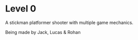 # Level 0
A stickman platformer shooter with multiple game mechanics.

Being made by Jack, Lucas & Rohan
